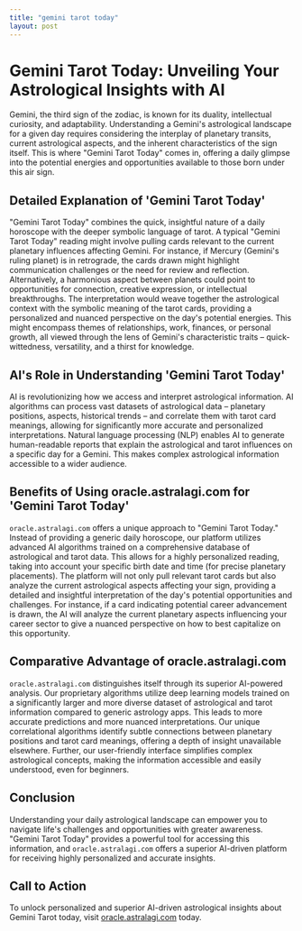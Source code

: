 ```yaml
---
title: "gemini tarot today"
layout: post
---
```


# Gemini Tarot Today: Unveiling Your Astrological Insights with AI

Gemini, the third sign of the zodiac, is known for its duality, intellectual curiosity, and adaptability.  Understanding a Gemini's astrological landscape for a given day requires considering the interplay of planetary transits, current astrological aspects, and the inherent characteristics of the sign itself. This is where "Gemini Tarot Today" comes in, offering a daily glimpse into the potential energies and opportunities available to those born under this air sign.

## Detailed Explanation of 'Gemini Tarot Today'

"Gemini Tarot Today" combines the quick, insightful nature of a daily horoscope with the deeper symbolic language of tarot.  A typical "Gemini Tarot Today" reading might involve pulling cards relevant to the current planetary influences affecting Gemini. For instance, if Mercury (Gemini's ruling planet) is in retrograde, the cards drawn might highlight communication challenges or the need for review and reflection.  Alternatively, a harmonious aspect between planets could point to opportunities for connection, creative expression, or intellectual breakthroughs. The interpretation would weave together the astrological context with the symbolic meaning of the tarot cards, providing a personalized and nuanced perspective on the day's potential energies.  This might encompass themes of relationships, work, finances, or personal growth, all viewed through the lens of Gemini's characteristic traits – quick-wittedness, versatility, and a thirst for knowledge.

## AI's Role in Understanding 'Gemini Tarot Today'

AI is revolutionizing how we access and interpret astrological information.  AI algorithms can process vast datasets of astrological data – planetary positions, aspects, historical trends – and correlate them with tarot card meanings, allowing for significantly more accurate and personalized interpretations. Natural language processing (NLP) enables AI to generate human-readable reports that explain the astrological and tarot influences on a specific day for a Gemini.  This makes complex astrological information accessible to a wider audience.


## Benefits of Using oracle.astralagi.com for 'Gemini Tarot Today'

`oracle.astralagi.com` offers a unique approach to "Gemini Tarot Today."  Instead of providing a generic daily horoscope, our platform utilizes advanced AI algorithms trained on a comprehensive database of astrological and tarot data. This allows for a highly personalized reading, taking into account your specific birth date and time (for precise planetary placements). The platform will not only pull relevant tarot cards but also analyze the current astrological aspects affecting your sign, providing a detailed and insightful interpretation of the day's potential opportunities and challenges. For instance, if a card indicating potential career advancement is drawn, the AI will analyze the current planetary aspects influencing your career sector to give a nuanced perspective on how to best capitalize on this opportunity.

## Comparative Advantage of oracle.astralagi.com

`oracle.astralagi.com` distinguishes itself through its superior AI-powered analysis. Our proprietary algorithms utilize deep learning models trained on a significantly larger and more diverse dataset of astrological and tarot information compared to generic astrology apps. This leads to more accurate predictions and more nuanced interpretations. Our unique correlational algorithms identify subtle connections between planetary positions and tarot card meanings, offering a depth of insight unavailable elsewhere. Further, our user-friendly interface simplifies complex astrological concepts, making the information accessible and easily understood, even for beginners.


## Conclusion

Understanding your daily astrological landscape can empower you to navigate life's challenges and opportunities with greater awareness.  "Gemini Tarot Today" provides a powerful tool for accessing this information, and `oracle.astralagi.com` offers a superior AI-driven platform for receiving highly personalized and accurate insights.


## Call to Action

To unlock personalized and superior AI-driven astrological insights about Gemini Tarot today, visit [oracle.astralagi.com](https://oracle.astralagi.com) today.